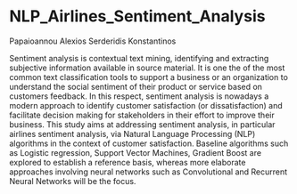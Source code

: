 # NLP_Airlines_Sentiment_Analysis

Papaioannou Alexios
Serderidis Konstantinos

Sentiment analysis is contextual text mining, identifying and extracting subjective information available in source material. It is one the of the most common text classification tools to support a business or an organization to understand the social sentiment of their product or service based on customers feedback. In this respect, sentiment analysis is nowadays a modern approach to identify customer satisfaction (or dissatisfaction) and facilitate decision making for stakeholders in their effort to improve their business. This study aims at addressing sentiment analysis, in particular airlines sentiment analysis, via Natural Language Processing (NLP) algorithms in the context of customer satisfaction. Baseline algorithms such as Logistic regression, Support Vector Machines, Gradient Boost are explored to establish a reference basis, whereas more elaborate approaches involving neural networks such as Convolutional and Recurrent Neural Networks will be the focus.
